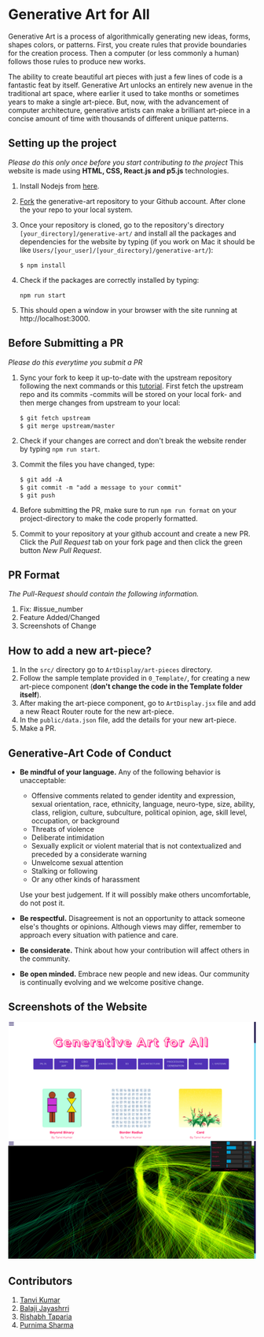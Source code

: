 # Generative Art for All

Generative Art is a process of algorithmically generating new ideas, forms, shapes colors, or patterns. First, you create rules that provide boundaries for the creation process. Then a computer (or less commonly a human) follows those rules to produce new works.

The ability to create beautiful art pieces with just a few lines of code is a fantastic feat by itself. Generative Art unlocks an entirely new avenue in the traditional art space, where earlier it used to take months or sometimes years to make a single art-piece. But, now, with the advancement of computer architecture, generative artists can make a brilliant art-piece in a concise amount of time with thousands of different unique patterns.

## Setting up the project

<em>Please do this only once before you start contributing to the project</em>
This website is made using **HTML, CSS, React.js and p5.js** technologies.

1. Install Nodejs from [here](https://nodejs.org/en/download/).
2. [Fork](https://help.github.com/articles/fork-a-repo/) the generative-art repository to your Github account. After clone the your repo to your local system.
3. Once your repository is cloned, go to the repository's directory `[your_directory]/generative-art/` and install all the packages and dependencies for the website by typing (if you work on Mac it should be like `Users/[your_user]/[your_directory]/generative-art/`):

   ```
   $ npm install
   ```

4. Check if the packages are correctly installed by typing:

   ```
   npm run start
   ```

5. This should open a window in your browser with the site running at http://localhost:3000.

## Before Submitting a PR

<em>Please do this everytime you submit a PR</em>

1. Sync your fork to keep it up-to-date with the upstream repository following the next commands or this [tutorial](https://help.github.com/articles/syncing-a-fork/). First fetch the upstream repo and its commits -commits will be stored on your local fork- and then merge changes from upstream to your local:

   ```
   $ git fetch upstream
   $ git merge upstream/master
   ```

2. Check if your changes are correct and don't break the website render by typing `npm run start`.
3. Commit the files you have changed, type:

   ```
   $ git add -A
   $ git commit -m "add a message to your commit"
   $ git push
   ```

4. Before submitting the PR, make sure to run `npm run format` on your project-directory to make the code properly formatted.
5. Commit to your repository at your github account and create a new PR. Click the _Pull Request_ tab on your fork page and then click the green button _New Pull Request_.

## PR Format

_The Pull-Request should contain the following information._

1. Fix: #issue_number
2. Feature Added/Changed
3. Screenshots of Change

## How to add a new art-piece?
1. In the `src/` directory go to `ArtDisplay/art-pieces` directory.
2. Follow the sample template provided in `0_Template/`, for creating a new art-piece component (**don't change the code in the Template folder itself**).
3. After making the art-piece component, go to `ArtDisplay.jsx` file and add a new React Router route for the new art-piece.
4. In the `public/data.json` file, add the details for your new art-piece.
5. Make a PR.

## Generative-Art Code of Conduct

- **Be mindful of your language.** Any of the following behavior is unacceptable:

  - Offensive comments related to gender identity and expression, sexual orientation, race, ethnicity, language, neuro-type, size, ability, class, religion, culture, subculture, political opinion, age, skill level, occupation, or background
  - Threats of violence
  - Deliberate intimidation
  - Sexually explicit or violent material that is not contextualized and preceded by a considerate warning
  - Unwelcome sexual attention
  - Stalking or following
  - Or any other kinds of harassment

  Use your best judgement. If it will possibly make others uncomfortable, do not post it.

- **Be respectful.** Disagreement is not an opportunity to attack someone else's thoughts or opinions. Although views may differ, remember to approach every situation with patience and care.
- **Be considerate.** Think about how your contribution will affect others in the community.
- **Be open minded.** Embrace new people and new ideas. Our community is continually evolving and we welcome positive change.

## Screenshots of the Website

![alt text](screenshots/home-page.png)
<br>
![alt text](screenshots/template.png)

## Contributors

1. [Tanvi Kumar](https://github.com/TanviKumar)
2. [Balaji Jayashrri](https://github.com/Jayashrri)
3. [Rishabh Taparia](https://github.com/rt1301)
4. [Purnima Sharma](https://github.com/purnima143)
